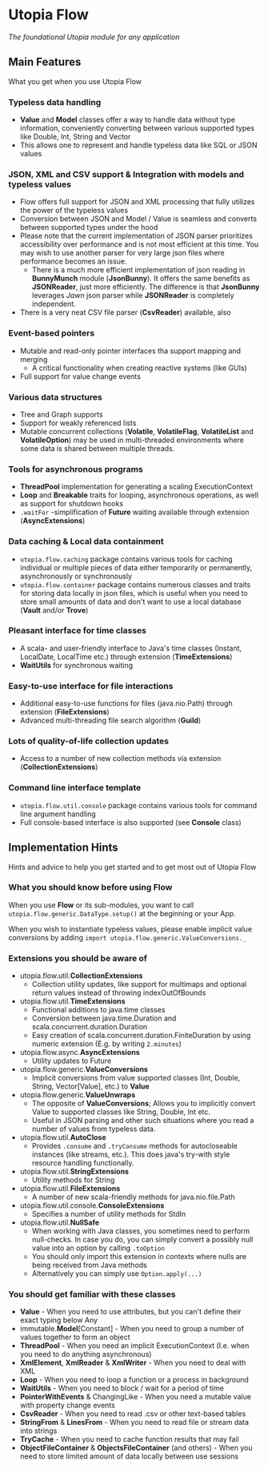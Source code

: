 # Utopia Flow
*The foundational Utopia module for any application*

## Main Features
What you get when you use Utopia Flow

### Typeless data handling
- **Value** and **Model** classes offer a way to handle data without type information, 
  conveniently converting between various supported types like Double, Int, String and Vector
- This allows one to represent and handle typeless data like SQL or JSON values

### JSON, XML and CSV support & Integration with models and typeless values
- Flow offers full support for JSON and XML processing that fully utilizes the power of the typeless values
- Conversion between JSON and Model / Value is seamless and converts between supported types under the hood
- Please note that the current implementation of JSON parser prioritizes accessibility over performance and is not
most efficient at this time. You may wish to use another parser for very large json files where performance
becomes an issue.
    - There is a much more efficient implementation of json reading in **BunnyMunch** module (**JsonBunny**). 
    It offers the same benefits as **JSONReader**, just more efficiently. The difference is that 
    **JsonBunny** leverages *Jawn* json parser while **JSONReader** is completely independent.
- There is a very neat CSV file parser (**CsvReader**) available, also

### Event-based pointers
- Mutable and read-only pointer interfaces tha support mapping and merging
  - A critical functionality when creating reactive systems (like GUIs)
- Full support for value change events

### Various data structures
- Tree and Graph supports
- Support for weakly referenced lists
- Mutable concurrent collections (**Volatile**, **VolatileFlag**, **VolatileList** and **VolatileOption**) 
  may be used in multi-threaded environments where some data is shared between multiple threads.

### Tools for asynchronous programs
- **ThreadPool** implementation for generating a scaling ExecutionContext
- **Loop** and **Breakable** traits for looping, asynchronous operations, as well as support for shutdown hooks
- `.waitFor` -simplification of **Future** waiting available through extension (**AsyncExtensions**)

### Data caching & Local data containment
- `utopia.flow.caching` package contains various tools for caching individual or multiple pieces of data either
temporarily or permanently, asynchronously or synchronously
- `utopia.flow.container` package contains numerous classes and traits for storing data locally in json files, 
which is useful when you need to store small amounts of data and don't want to use a local database 
(**Vault** and/or **Trove**)
  
### Pleasant interface for time classes
- A scala- and user-friendly interface to Java's time classes (Instant, LocalDate, LocalTime etc.) through 
extension (**TimeExtensions**)
- **WaitUtils** for synchronous waiting

### Easy-to-use interface for file interactions
- Additional easy-to-use functions for files (java.nio.Path) through extension (**FileExtensions**)
- Advanced multi-threading file search algorithm (**Guild**)

### Lots of quality-of-life collection updates
- Access to a number of new collection methods via extension (**CollectionExtensions**)

### Command line interface template
- `utopia.flow.util.console` package contains various tools for command line argument handling
- Full console-based interface is also supported (see **Console** class)

## Implementation Hints
Hints and advice to help you get started and to get most out of Utopia Flow

### What you should know before using Flow
When you use **Flow** or its sub-modules, you want to call `utopia.flow.generic.DataType.setup()` at the
beginning or your App.

When you wish to instantiate typeless values, please enable implicit value conversions by adding 
`import utopia.flow.generic.ValueConversions._`

### Extensions you should be aware of
- utopia.flow.util.**CollectionExtensions**
    - Collection utility updates, like support for multimaps and optional return values instead of throwing
      indexOutOfBounds
- utopia.flow.util.**TimeExtensions**
    - Functional additions to java.time classes
    - Conversion between java.time.Duration and scala.concurrent.duration.Duration
    - Easy creation of scala.concurrent.duration.FiniteDuration by using numeric extension 
      (E.g. by writing `2.minutes`)
- utopia.flow.async.**AsyncExtensions**
    - Utility updates to Future
- utopia.flow.generic.**ValueConversions**
    - Implicit conversions from value supported classes (Int, Double, String, Vector[Value], etc.) to **Value**
- utopia.flow.generic.**ValueUnwraps**
  - The opposite of **ValueConversions**; Allows you to implicitly convert Value to supported classes like 
    String, Double, Int etc.
  - Useful in JSON parsing and other such situations where you read a number of values from typeless data.
- utopia.flow.util.**AutoClose**
    - Provides `.consume` and `.tryConsume` methods for autocloseable instances (like streams, etc.).
      This does java's try-with style resource handling functionally.
- utopia.flow.util.**StringExtensions**
    - Utility methods for String
- utopia.flow.util.**FileExtensions**
    - A number of new scala-friendly methods for java.nio.file.Path
- utopia.flow.util.console.**ConsoleExtensions**
  - Specifies a number of utility methods for StdIn
- utopia.flow.util.**NullSafe**
    - When working with Java classes, you sometimes need to perform null-checks. In case you do, you can simply
      convert a possibly null value into an option by calling `.toOption`
    - You should only import this extension in contexts where nulls are being received from Java methods
    - Alternatively you can simply use `Option.apply(...)`

### You should get familiar with these classes
- **Value** - When you need to use attributes, but you can't define their exact typing below Any
- immutable.**Model**[Constant] - When you need to group a number of values together to form an object
- **ThreadPool** - When you need an implicit ExecutionContext (I.e. when you need to do anything asynchronous)
- **XmlElement**, **XmlReader** & **XmlWriter** - When you need to deal with XML
- **Loop** - When you need to loop a function or a process in background
- **WaitUtils** - When you need to block / wait for a period of time
- **PointerWithEvents** & ChangingLike - When you need a mutable value with property change events
- **CsvReader** - When you need to read .csv or other text-based tables
- **StringFrom** & **LinesFrom** - When you need to read file or stream data into strings
- **TryCache** - When you need to cache function results that may fail
- **ObjectFileContainer** & **ObjectsFileContainer** (and others) - When you need to store limited amount of 
  data locally between use sessions 